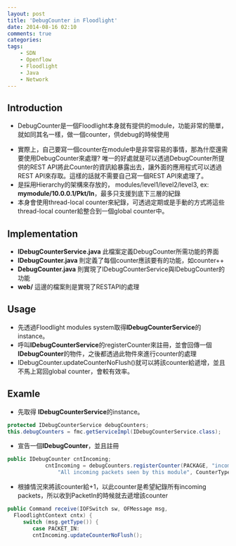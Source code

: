 ```yaml
---
layout: post
title: 'DebugCounter in Floodlight'
date: 2014-08-16 02:10
comments: true
categories: 
tags:
	- SDN
	- Openflow
	- Floodlight
	- Java
	- Network
---
```

Introduction
-------------
- DebugCounter是一個Floodlight本身就有提供的module，功能非常的簡單，就如同其名一樣，做一個counter，供debug的時候使用

<!--more-->

- 實際上，自己要寫一個counter在module中是非常容易的事情，那為什麼還需要使用DebugCounter來處理? 唯一的好處就是可以透過DebugCounter所提供的REST API將此Counter的資訊給暴露出去，讓外面的應用程式可以透過REST API來存取。這樣的話就不需要自己寫一個REST API來處理了。
- 是採用Hierarchy的架構來存放的， modules/level1/level2/level3, ex: **mymodule/10.0.0.1/Pkt/In**，最多只支援到底下三層的紀錄
- 本身會使用thread-local counter來紀錄，可透過定期或是手動的方式將這些thread-local counter給整合到一個global counter中。



Implementation
---------
- **IDebugCounterService.java** 此檔案定義DebugCounter所需功能的界面
- **IDebugCounter.java** 則定義了每個counter應該要有的功能，如counter++
- **DebugCounter.java** 則實現了IDebugCounterService與IDebugCounter的功能
- **web/** 這邊的檔案則是實現了RESTAPI的處理

Usage
-----
- 先透過Floodlight modules system取得**IDebugCounterService**的instance。
- 呼叫**IDebugCounterService**的registerCounter來註冊，並會回傳一個**IDebugCounter**的物件，之後都透過此物件來進行counter的處理
- IDebugCounter.updateCounterNoFlush()就可以將該counter給遞增，並且不馬上寫回global counter，會較有效率。


Examle
------
- 先取得 **IDebugCounterService**的instance。
``` java
protected IDebugCounterService debugCounters;
this.debugCounters = fmc.getServiceImpl(IDebugCounterService.class);

```
- 宣告一個**IDebugCounter**，並且註冊
``` java
public IDebugCounter cntIncoming;
            cntIncoming = debugCounters.registerCounter(PACKAGE, "incoming",
                "All incoming packets seen by this module", CounterType.ALWAYS_COUNT);
```

- 根據情況來將該counter給+1，以此counter是希望紀錄所有incoming packets，所以收到PacketIn的時候就去遞增該counter
``` java
public Command receive(IOFSwitch sw, OFMessage msg,
  FloodlightContext cntx) {
 	 switch (msg.getType()) {
  		case PACKET_IN:
	  	cntIncoming.updateCounterNoFlush();
```
